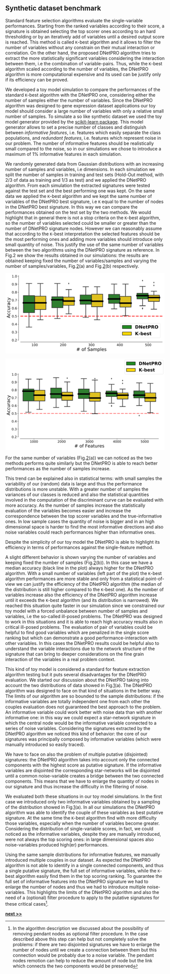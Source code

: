 
## Synthetic dataset benchmark

Standard feature selection algorithms evaluate the single-variable performances.
Starting from the ranked variables according to their score, a signature is obtained selecting the top scorer ones according to an hard thresholding or by an iteratively add of variables until a desired output score is reached.
This method is called `K`-best algorithm and it allows to filter the number of variables without any constrain on their mutual interaction or correlation.
On the other hand, the proposed DNetPRO algorithm tries to extract the more statistically significant variables considering the interaction between them, i.e the combination of variable-pairs.
Thus, while the `K`-best algorithm scaled according to the number of variables, the DNetPRO algorithm is more computational expensive and its used can be justify only if its efficiency can be proved.

We developed a toy model simulation to compare the performances of the standard `K`-best algorithm with the DNetPRO one, considering either the number of samples either the number of variables.
Since the DNetPRO algorithm was designed to gene expression dataset applications our toy model should consider a large number of variables with only a relative small number of samples.
To simulate a so like synthetic dataset we used the toy model generator provided by the [scikit-learn package](https://scikit-learn.org/stable/modules/generated/sklearn.datasets.make_classification.html).
This model generator allows to set a precise number of classes and distinguish between *informative features*, i.e. features which easily separate the class populations, and *redundant features*, i.e. features which represent noise in our problem.
The number of informative features should be realistically small compared to the noise, so in our simulations we chose to introduce a maximum of 1% informative features in each simulation.

We randomly generated data from Gaussian distributions with an increasing number of samples and variables, i.e dimensions.
In each simulation we split the number of samples in training and test sets (Hold-Out method, with 2/3 of data as training and 1/3 as test) and we applied the DNetPRO algorithm.
From each simulation the extracted signatures were tested against the test set and the best performing one was kept.
On the same data we applied the `K`-best algorithm and we kept the same number of variables of the DNetPRO best signature, i.e `K` equal to the number of nodes in the DNetPRO best signature.
In this way we can compare the performances obtained on the test set by the two methods.
We would highlight that in general there is not a stop criteria on the `K`-best algorithm, so the number of variables selected could be smaller or greater than the number of DNetPRO signature nodes.
However we can reasonably assume that according to the `K`-best interpretation the selected features should be the most performing ones and adding more variables should introduce only small quantity of noise.
This justify the use of the same number of variables between the two algorithms using the DNetPRO signature as reference.
In Fig.2 we show the results obtained in our simulations: the results are obtained keeping fixed the number of variables/samples and varying the number of samples/variables, Fig.[2](../../../../img/samples_toy.svg)(a) and Fig.[2](../../../../img/features_toy.svg)(b) respectively.

![Synthetic dataset simulation. Comparison of accuracy performances obtained by the DNetPRO algorithm and the `K`-best algorithm. Performances obtained in function of the number of samples, keeping fixed the number of variables.](../../../../img/samples_toy.svg)

![Synthetic dataset simulation. Comparison of accuracy performances obtained by the DNetPRO algorithm and the `K`-best algorithm. Performances obtained in function of the number of variables, keeping fixed the number of samples.](../../../../img/features_toy.svg)

For the same number of variables (Fig.[2](../../../../img/samples_toy.svg)(a)) we can noticed as the two methods performs quite similarly but the DNetPRO is able to reach better performances as the number of samples increase.

This trend can be explained also in statistical terms: with small samples the variability of our (random) data is large and thus the performance distributions is more unstable.
With a greater number of samples the variances of our classes is reduced and also the statistical quantities involved in the computation of the discriminant curve can be evaluated with more accuracy.
As the number of samples increase the statistically evaluation of the variables becomes easier and increase the correspondence between the top scorer variables and the true-informative ones.
In low sample cases the quantity of noise is bigger and in an high dimensional space is harder to find the most informative directions and also noise variables could reach performances higher than informative ones.

Despite the simplicity of our toy model the DNetPRO is able to highlight its efficiency in terms of performances against the single-feature method.

A slight different behavior is shown varying the number of variables and keeping fixed the number of samples (Fig.[2](../../../../img/features_toy.svg)(b)).
In this case we have a median accuracy (black line in the plot) always higher for the DNetPRO algorithm.
With a small number of variables (left part of the plot) the `K`-best algorithm performances are more stable and only from a statistical point-of-view we can justify the efficiency of the DNetPRO algorithm (the median of the distribution is still higher compared to the `K`-best one).
As the number of variables increase also the efficiency of the DNetPRO algorithm increase until it exceeds the `K`-best algorithm (and its distribution is narrowed).
We reached this situation quite faster in our simulation since we constrained our toy model with a forced unbalance between number of samples and variables, i.e the so-called ill-posed problems.
The DNetPRO was designed to work in this situations and it is able to reach high accuracy results also in critical ill-posed problems.
The evaluation of pair of variables could be helpful to find good variables which are penalized in the single score ranking but which can demonstrate a good performance-interaction with other variables.
In this cases the DNetPRO results could be helpful also to understand the variable interactions due to the network structure of the signature that can bring to deeper considerations on the fine grain interaction of the variables in a real problem context.

This kind of toy model is considered a standard for feature extraction algorithm testing but it puts several disadvantages for the DNetPRO evaluation.
We started our discussion about the DNetPRO taking into account the two distributions of data showed in Fig.[1](../../../../img/expression.svg)(a).
The DNetPRO algorithm was designed to face on that kind of situations in the better way.
The limits of our algorithm are so bounded to the sample distributions: if the informative variables are totally independent one from each other the couples evaluation does not guaranteed the best approach to the problem.
An informative variable could work better with noise data than with another informative one: in this way we could expect a star-network signature in which the central node would be the informative variable connected to a series of noise variables.
Considering the signatures extracted by the DNetPRO algorithm we noticed this kind of behavior: the core of our signatures was principally composed by informative variables (which were manually introduced so easily traced).

We have to face on also the problem of multiple putative (disjointed) signatures: the DNetPRO algorithm takes into account only the connected components with the highest score as putative signature.
If the informative variables are disjointed the corresponding star-networks will be disjointed until a common noise-variable creates a bridge between the two connected components.
This means that we have to enlarge the quantity of nodes in our signature and thus increase the difficulty in the filtering of noise.

We evaluated both these situations in our toy model simulations.
In the first case we introduced only two informative variables obtained by a sampling of the distribution showed in Fig.[1](../../../../img/expression.svg)(a).
In all our simulations the DNetPRO algorithm was able to identify the couple of these variables as best putative signature.
At the same time the `K`-best algorithm find with more difficulty those variables, especially when the number of variables become greater.
Considering the distribution of single-variable scores, in fact, we could noticed as the informative variables, despite they are manually introduced, were not always the top scoring ones: in large dimensional spaces also noise-variables produced high(er) performances.

Using the same sample distributions for informative features, we manually introduced multiple couples in our dataset.
As expected the DNetPRO algorithm is not able to identify in a single connected components, and thus a single putative signature, the full set of informative variables, while the `K`-best algorithm easily find them in the top scoring ranking.
To guarantee the full set of informative features into the DNetPRO signature we had to enlarge the number of nodes and thus we had to introduce multiple noise-variables.
This highlights the limits of the DNetPRO algorithm and also the need of a (optional) filter procedure to apply to the putative signatures for these critical cases[^1].


[^1]: In the algorithm description we discussed about the possibility of removing pendant nodes as optional filter procedure.
  In the case described above this step can help but not completely solve the problems: if there are two disjointed signatures we have to enlarge the number of nodes until we create a connection between them but this connection would be probably due to a noise variable.
  The pendant nodes remotion can help to reduce the amount of node but the link which connects the two components would be preserved

[**next >>**](../Implementation/README.md)
